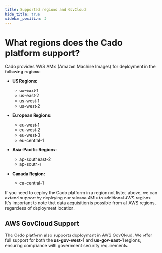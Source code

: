 ```yaml
---
title: Supported regions and GovCloud
hide_title: true
sidebar_position: 3
---
```


# What regions does the Cado platform support?

Cado provides AWS AMIs (Amazon Machine Images) for deployment in the following regions:

- **US Regions:**
  - us-east-1
  - us-east-2
  - us-west-1
  - us-west-2

- **European Regions:**
  - eu-west-1
  - eu-west-2
  - eu-west-3
  - eu-central-1

- **Asia-Pacific Regions:**
  - ap-southeast-2
  - ap-south-1

- **Canada Region:**
  - ca-central-1

If you need to deploy the Cado platform in a region not listed above, we can extend support by deploying our release AMIs to additional AWS regions. It's important to note that data acquisition is possible from all AWS regions, regardless of deployment location.

## AWS GovCloud Support

The Cado platform also supports deployment in AWS GovCloud. We offer full support for both the **us-gov-west-1** and **us-gov-east-1** regions, ensuring compliance with government security requirements.